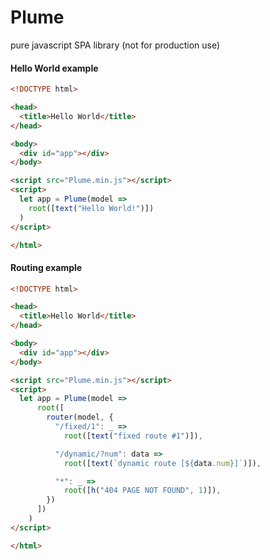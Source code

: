 # Plume
pure javascript SPA library (not for production use)

#### Hello World example

```html
<!DOCTYPE html>

<head>
  <title>Hello World</title>
</head>

<body>
  <div id="app"></div>
</body>

<script src="Plume.min.js"></script>
<script>
  let app = Plume(model =>
    root([text("Hello World!")])
  )
</script>

</html>
```

#### Routing example
```html
<!DOCTYPE html>

<head>
  <title>Hello World</title>
</head>

<body>
  <div id="app"></div>
</body>

<script src="Plume.min.js"></script>
<script>
  let app = Plume(model =>
      root([
        router(model, {
          "/fixed/1": _ =>
            root([text("fixed route #1")]),

          "/dynamic/?num": data =>
            root([text(`dynamic route [${data.num}]`)]),

          "*": _ =>
            root([h("404 PAGE NOT FOUND", 1)]),
        })
      ])
    )
</script>

</html>
```
